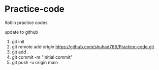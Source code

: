 # Practice-code
Kotlin practice codes

update to github 

1. git init
2. git remote add origin https://github.com/shuhad786/Practice-code.git
3. git add .
4. git commit -m "Initial commit"
5. git push -u origin main
